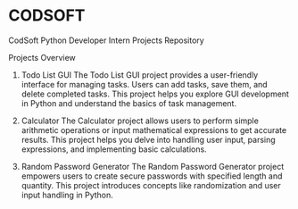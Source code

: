 # CODSOFT
CodSoft Python Developer Intern Projects Repository

Projects Overview
1. Todo List GUI
The Todo List GUI project provides a user-friendly interface for managing tasks. Users can add tasks, save them, and delete completed tasks. This project helps you explore GUI development in Python and understand the basics of task management.


2. Calculator
The Calculator project allows users to perform simple arithmetic operations or input mathematical expressions to get accurate results. This project helps you delve into handling user input, parsing expressions, and implementing basic calculations.


3. Random Password Generator
The Random Password Generator project empowers users to create secure passwords with specified length and quantity. This project introduces concepts like randomization and user input handling in Python.
